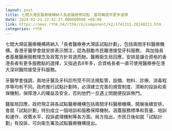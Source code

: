 ```yaml
---
layout: post
title: 七間大灣區醫療機構納入長者醫療券試點　當局稱提供更多選擇
date: 2024-02-21 22:42:27.000000000 +08:00
link: https://news.rthk.hk/rthk/ch/component/k2/1741311-20240221.htm
categories: rthk
---
```


七間大灣區醫療機構將納入「長者醫療券大灣區試點計劃」，包括兩間牙科醫療機構。香港牙醫學會就安排表示關注，認為鼓勵巿民離港接受牙科服務， 與加強長者基層醫療服務理念及政策方針背道而馳。醫務衞生局回應，安排是讓合資格的香港長者有更多服務點的選擇，又指過去8年多，合資格長者一直可使用醫療券在港大深圳醫院接受牙科服務。

牙醫學會強調，兩地牙醫及牙科診所受不同法規監管，設備、物料、診療、消毒程序等均有不同。政府推行試點計劃時，必須建立完善的規管制度、清晰的投訴和索保機制，保障港人的權益及安全，否則他們一旦遇上問題便投訴無門。

醫衞局回應，政府現正與各試點醫療機構包括兩間牙科醫療機構，開展後續安排，會就「試點計劃」特別成立一個培訓和服務保障機制，涵蓋服務標準和質量、培訓和運作、收費水平、投訴處理機制等各方面。局方指出，巿民日後如就「試點計劃」有投訴，可向衞生署及試點醫療機構提出。
